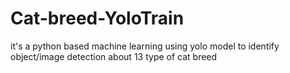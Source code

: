 # Cat-breed-YoloTrain
it's a python based machine learning using yolo model to identify object/image detection about 13 type of cat breed
